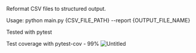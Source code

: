 Reformat CSV files to structured output. 

Usage:
python main.py {CSV_FILE_PATH} --report {OUTPUT_FILE_NAME}

Tested with pytest

Test coverage with pytest-cov - 99%
![Untitled](https://github.com/user-attachments/assets/48df8b2a-7e6a-4628-a37f-1f5d37c25609)
